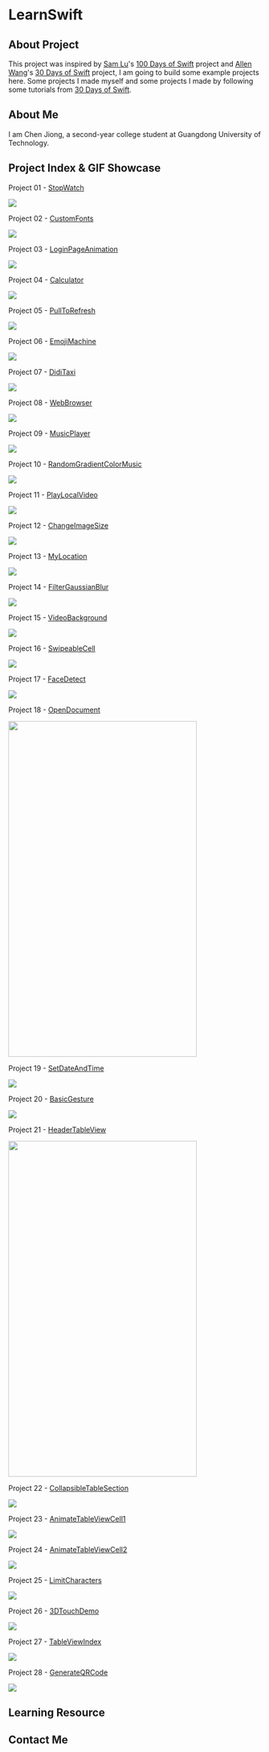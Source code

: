 # LearnSwift

## About Project

This project was  inspired by [Sam Lu](https://twitter.com/samvlu)'s [100 Days of Swift](http://samvlu.com/index.html) project and [Allen Wang](https://github.com/allenwong)'s [30 Days of Swift](https://github.com/allenwong/30DaysofSwift) project, I am going to build some example projects here.
Some projects I made myself and some projects I made by following some tutorials from [30 Days of Swift](https://github.com/allenwong/30DaysofSwift).

## About Me

I am Chen Jiong, a second-year college student at Guangdong University of Technology.

## Project Index & GIF Showcase

Project 01 - [StopWatch](https://github.com/cjiong/LearnSwift/tree/master/Project%2001%20-%20StopWatch)

![](https://github.com/cjiong/LearnSwift/blob/master/Project%2001%20-%20StopWatch/Stopwatch.gif)

Project 02 - [CustomFonts](https://github.com/cjiong/LearnSwift/tree/master/Project%2002%20-%20CustomFonts)

![](https://github.com/cjiong/LearnSwift/blob/master/Project%2002%20-%20CustomFonts/CustomFont.gif)

Project 03 - [LoginPageAnimation](https://github.com/cjiong/LearnSwift/tree/master/Project%2003%20-%20LoginPageAnimation)

![](https://github.com/cjiong/LearnSwift/blob/master/Project%2003%20-%20LoginPageAnimation/LoginPageAnimation.gif)

Project 04 - [Calculator](https://github.com/cjiong/LearnSwift/tree/master/Project%2004%20-%20Calculator)

![](https://github.com/cjiong/LearnSwift/blob/master/Project%2004%20-%20Calculator/Calculator.gif)

Project 05 - [PullToRefresh](https://github.com/cjiong/LearnSwift/tree/master/Project%2005%20-%20PullToRefresh)

![](https://github.com/cjiong/LearnSwift/blob/master/Project%2005%20-%20PullToRefresh/PullToRefresh.gif)

Project 06 - [EmojiMachine](https://github.com/cjiong/LearnSwift/tree/master/Project%2006%20-%20EmojiMachineEmojiMachine)

![](https://github.com/cjiong/LearnSwift/blob/master/Project%2006%20-%20EmojiMachine/EmojiMachine.gif)

Project 07 - [DidiTaxi](https://github.com/cjiong/LearnSwift/tree/master/Project%2007%20-%20DidiTaxi)

![](https://github.com/cjiong/LearnSwift/blob/master/Project%2007%20-%20DidiTaxi/DidiTaxi.gif)

Project 08 - [WebBrowser](https://github.com/cjiong/LearnSwift/tree/master/Project%2008%20-%20WebBrowser)

![](https://github.com/cjiong/LearnSwift/blob/master/Project%2008%20-%20WebBrowser/WebBrowser.gif)

Project 09 - [MusicPlayer](https://github.com/cjiong/LearnSwift/tree/master/Project%2009%20-%20MusicPlayer)

![](https://github.com/cjiong/LearnSwift/blob/master/Project%2009%20-%20MusicPlayer/MusicPlayer.gif)

Project 10 - [RandomGradientColorMusic](https://github.com/cjiong/LearnSwift/tree/master/Project%2010%20-%20RandomGradientColorMusic)

![](https://github.com/cjiong/LearnSwift/blob/master/Project%2010%20-%20RandomGradientColorMusic/RandomGradientColorMusic.gif)

Project 11 - [PlayLocalVideo](https://github.com/cjiong/LearnSwift/tree/master/Project%2011%20-%20PlayLocalVideo)

![](https://github.com/cjiong/LearnSwift/blob/master/Project%2011%20-%20PlayLocalVideo/PlayLocalVideo.gif)

Project 12 - [ChangeImageSize](https://github.com/cjiong/LearnSwift/tree/master/Project%2012%20-%20ChangeImageSize)

![](https://github.com/cjiong/LearnSwift/blob/master/Project%2012%20-%20ChangeImageSize/ChangeImageSize.gif)

Project 13 - [MyLocation](https://github.com/cjiong/LearnSwift/tree/master/Project%2013%20-%20MyLocation)

![](https://github.com/cjiong/LearnSwift/blob/master/Project%2013%20-%20MyLocation/MyLocation.gif)

Project 14 - [FilterGaussianBlur](https://github.com/cjiong/LearnSwift/tree/master/Project%2014%20-%20FilterGaussianBlur)

![](https://github.com/cjiong/LearnSwift/blob/master/Project%2014%20-%20FilterGaussianBlur/FilterGaussianBlur.gif)

Project 15 - [VideoBackground](https://github.com/cjiong/LearnSwift/tree/master/Project%2015%20-%20VideoBackground)

![](https://github.com/cjiong/LearnSwift/blob/master/Project%2015%20-%20VideoBackground/VideoBackground.gif)

Project 16 - [SwipeableCell](https://github.com/cjiong/LearnSwift/tree/master/Project%2016%20-%20SwipeableCell)

![](https://github.com/cjiong/LearnSwift/blob/master/Project%2016%20-%20SwipeableCell/SwipeableCell.gif)

Project 17 - [FaceDetect](https://github.com/cjiong/LearnSwift/tree/master/Project%2017%20-%20FaceDetect)

![](https://github.com/cjiong/LearnSwift/blob/master/Project%2017%20-%20FaceDetect/FaceDetect.gif)

Project 18 - [OpenDocument](https://github.com/cjiong/LearnSwift/tree/master/Project%2018%20-%20OpenDocument)

<img src="https://github.com/cjiong/LearnSwift/blob/master/Project%2018%20-%20OpenDocument/OpenDocument.png" width = "375" height = "667" />

Project 19 - [SetDateAndTime](https://github.com/cjiong/LearnSwift/tree/master/Project%2019%20-%20SetDateAndTime)

![](https://github.com/cjiong/LearnSwift/blob/master/Project%2019%20-%20SetDateAndTime/SetDateAndTime.gif)

Project 20 - [BasicGesture](https://github.com/cjiong/LearnSwift/tree/master/Project%2020%20-%20BasicGesture)

![](https://github.com/cjiong/LearnSwift/blob/master/Project%2020%20-%20BasicGesture/BasicGesture.gif)

Project 21 - [HeaderTableView](https://github.com/cjiong/LearnSwift/tree/master/Project%2021%20-%20HeaderTableView)

<img src="https://github.com/cjiong/LearnSwift/blob/master/Project%2021%20-%20HeaderTableView/HeaderTableView.png" width = "375" height = "667" />

Project 22 - [CollapsibleTableSection](https://github.com/cjiong/LearnSwift/tree/master/Project%2022%20-%20CollapsibleTableSection)

![](https://github.com/cjiong/LearnSwift/blob/master/Project%2022%20-%20CollapsibleTableSection/CollapsibleTableSection.gif)

Project 23 - [AnimateTableViewCell1](https://github.com/cjiong/LearnSwift/tree/master/Project%2023%20-%20AnimateTableViewCell1)

![](https://github.com/cjiong/LearnSwift/blob/master/Project%2023%20-%20AnimateTableViewCell1/AnimateTableViewCell1.gif)

Project 24 - [AnimateTableViewCell2](https://github.com/cjiong/LearnSwift/tree/master/Project%2024%20-%20AnimateTableViewCell2)

![](https://github.com/cjiong/LearnSwift/blob/master/Project%2024%20-%20AnimateTableViewCell2/AnimateTableViewCell2.gif)

Project 25 - [LimitCharacters](https://github.com/cjiong/LearnSwift/tree/master/Project%2025%20-%20LimitCharacters)

![](https://github.com/cjiong/LearnSwift/blob/master/Project%2025%20-%20LimitCharacters/LimitCharacters.gif)

Project 26 - [3DTouchDemo](https://github.com/cjiong/LearnSwift/tree/master/Project%2026%20-%203DTouchDemo)

![](https://github.com/cjiong/LearnSwift/blob/master/Project%2026%20-%203DTouchDemo/3DTouchDemo.gif)

Project 27 - [TableViewIndex](https://github.com/cjiong/LearnSwift/tree/master/Project%2027%20-%20TableViewIndex)

![](https://github.com/cjiong/LearnSwift/blob/master/Project%2027%20-%20TableViewIndex/TableViewIndex.gif)

Project 28 - [GenerateQRCode](https://github.com/cjiong/LearnSwift/tree/master/Project%2028%20-%20GenerateQRCode)

![](https://github.com/cjiong/LearnSwift/blob/master/Project%2028%20-%20GenerateQRCode/GenerateQRCode.gif)

<!--Project 29 - [](https://github.com/cjiong/LearnSwift/tree/master/Project%2015%20-%20)-->

<!--![](https://github.com/cjiong/LearnSwift/blob/master/Project%2015%20-%20/.gif)-->

<!--Project 30 - [](https://github.com/cjiong/LearnSwift/tree/master/Project%2015%20-%20)-->

<!--![](https://github.com/cjiong/LearnSwift/blob/master/Project%2015%20-%20/.gif)-->

<!--Project 31 - [](https://github.com/cjiong/LearnSwift/tree/master/Project%2031%20-%20)-->

<!--![](https://github.com/cjiong/LearnSwift/blob/master/Project%2031%20-%20/.gif)-->


## Learning Resource
## Contact Me
## 
